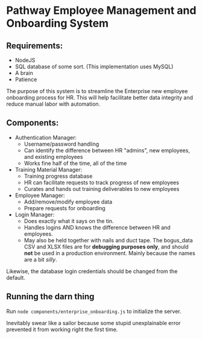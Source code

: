 # Pathway Employee Management and Onboarding System

## Requirements:
- NodeJS
- SQL database of some sort. (This implementation uses MySQL)
- A brain
- Patience

The purpose of this system is to streamline the Enterprise new employee onboarding process for HR. This will help facilitate better data integrity and reduce manual labor with automation.

## Components:
- Authentication Manager:
    - Username/password handling
    - Can identify the difference between HR "admins", new employees, and existing employees
    - Works fine half of the time, all of the time
- Training Material Manager:
    - Training progress database
    - HR can facilitate requests to track progress of new employees
    - Curates and hands out training deliverables to new employees
- Employee Manager:
    - Add/remove/modify employee data
    - Prepare requests for onboarding
- Login Manager:
    - Does exactly what it says on the tin.
    - Handles logins AND knows the difference between HR and employees.
    - May also be held together with nails and duct tape.
The bogus_data CSV and XLSX files are for **debugging purposes only**, and should **__not__** be used in a production environment. Mainly because the names are a bit *silly*. 

Likewise, the database login credentials should be changed from the default.

## Running the darn thing
Run `node components/enterprise_onboarding.js` to initialize the server. 

Inevitably swear like a sailor because some stupid unexplainable error prevented it from working right the first time.
